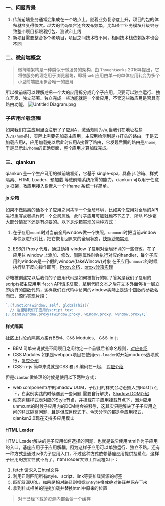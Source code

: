 



### 一、问题背景
1. 传统前端业务通常会集成在一个站点上，随着业务复杂度上升，项目的包的体积就会变得很大。过大的代码集合还会发布频繁，比如某个业务模块升级会导致整个项目都跟着打包、测试和上线
2. 新项目需要整合多个老项目，项目之间技术栈不同，相同技术栈依赖版本也会不同
### 二、微前端概念
> 微前端架构是一种类似于微服务的架构，由 `ThoughtWorks` 2016年提出，它将微服务的理念用于浏览器端，即将 `web` 应用由单一的单体应用转变为多个小型前端应用聚合唯一的应用

所以微前端可以理解成把一个大的应用拆分成几个子应用，只要可以独立运行、独立开发、独立部署、独立完成一些功能就是一个微应用，不管这些微应用是否具有路由功能。
![Untitled Diagram.png](https://i.loli.net/2021/01/21/p5DROHrTbsqgUhd.png)

### 子应用加载流程
如果我们在主应用里面注册了子应用A，激活规则为`/a`,当我们在地址栏输入`/a/home`时，实际上需要先加载主应用，主应用检测到是`/a`打头的路由，于是去加载应用A，应用加载完以后此时应用A接管了路由，它发现后面的路由是`/home`,于是显示出`/home`的正确页面，整个应用才算加载完成。


### 三、qiankun
qiankun 是一个生产可用的微前端框架，它基于 single-spa，具备 js 沙箱、样式隔离、HTML Loader、预加载 等微前端系统所需的能力。qiankun 可以用于任意 js 框架，微应用接入像嵌入一个 iframe 系统一样简单。

#### js 沙箱
如果不做隔离的话多个子应用之间共享一个全局环境，比如某个应用对全局的API进行重写或者操作同一个全局属性，此时子应用可能就跑不下去了，所以JS沙箱大部分情况下还是有必要的。以下是沙箱实现的两种方式：
1. 在子应用`mount`时对当前全局window做一个快照，`unmount`时把当前window与快照进行对比，把它恢复回原来的全局状态，[快照沙箱实现](https://github.com/umijs/qiankun/blob/master/src/sandbox/snapshotSandbox.ts#L20)

2. ES6的 Proxy 代理，通过劫持 window 子应用对全局环境的一些修改，在子应用往 window 上添加、修改、删除属性时会执行对应的handler，每个子应用的window是一个假的window(fakeWindow)对象 在子应用`unmount`的时候执行以下反向操作即可。[Proxy文档](https://developer.mozilla.org/zh-CN/docs/Web/JavaScript/Reference/Global_Objects/Proxy)，[proxy沙箱实现](https://github.com/umijs/qiankun/blob/master/src/sandbox/proxySandbox.ts#L128)

沙箱被创建完以后我们的子应用代码是如何被执行的呢？答案是我们子应用的scripts被主应用用 `fetch` API请求获取，拿到代码文本之后在文本外面包括一层立即执行的函数代码，这样我们在代码中访问的window实际上是这个函数的参数名而已，[源码实现片段](https://github.com/kuitos/import-html-entry/blob/master/src/index.js#L61)：
``` javascript
`;(function(window, self, globalThis){
  // 这里是我们子应用的script text
}).bind(window.proxy)(window.proxy, window.proxy, window.proxy);`
```
#### 样式隔离
社区上讨论的隔离方案有BEM、CSS Modules、 CSS-in-js
- BEM 简单来说就是不同项目之间约定一个前缀后者命名规则，[对应介绍](https://segmentfault.com/a/1190000009953887)
- CSS Modules 如果是webpack项目在使用`css-loader`时开始modules选项就行，[对应介绍](http://www.ruanyifeng.com/blog/2016/06/css_modules.html)
- CSS-in-js 简单来说就是CSS 和 jS 编码在一起， [对应介绍](https://zhuanlan.zhihu.com/p/103522819)

但是`qiankun`做处理的时候是使用以下两种方式：
- web components中的Shadow DOM，子应用的样式会动态插入到Host节点下，在案例实践的时候遇到一些问题,需要自行解决，[Shadow DOM介绍](http://www.ruanyifeng.com/blog/2019/08/web_components.html)
- 动态创建样式表对应的Style节点，并挂载在子应用挂载节点下，因为应用unmount的时候子应用内的DOM树会被移除，这其实只是解决了子子应用之间的样式隔离问题，且是但应用模式下。今天分享的都是单应用模式，qiankun2.0现在支持多应用模式

#### HTML Loader
HTML Loader解决的是子应用如何选择的问题，也就是说它使用html作为子应用的入口，基座应用于子应用解耦，因为这样子应用可以单独运行、独立不熟。还有一种方式是通过js作为子应用入口，不过这种方式依赖基座应用提供挂载点，这样子应用的独立性就不高了。html loader大致工作流程如下：
1. fetch 请求入口html文件
2. 利用正则匹配所有style、script、link等要加载资源的标签
3. 匹配资源URL，如果是相对路径则根据entry转换成绝对路径并保存下来
4. 拿到样式相关的链接加载并替换html中原来的位置

> 对于已经下载的资源内部会做一个缓存